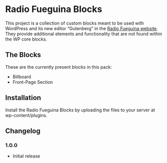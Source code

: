 # Radio Fueguina Blocks

This project is a collection of custom blocks meant to be used with WordPress and its new editor “Gutenberg” in the [Radio Fueguina website](https://www.radiofueguina.com). They provide additional elements and functionality that are not found within the WP core blocks.

## The Blocks

These are the currently present blocks in this pack:

- Billboard
- Front-Page Section

## Installation

Install the Radio Fueguina Blocks by uploading the files to your server at wp-content/plugins.

## Changelog

### 1.0.0

- Initial release

